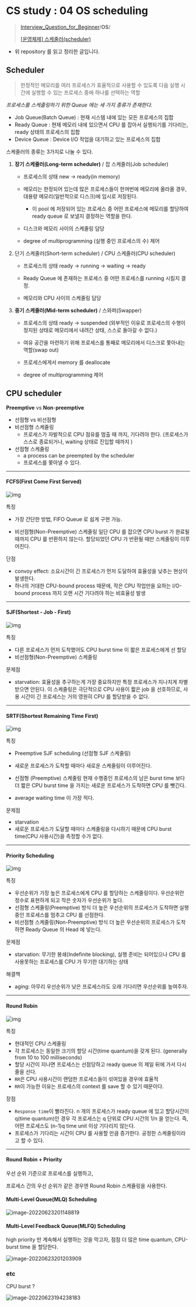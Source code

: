 # CS study : 04 OS scheduling

> [Interview_Question_for_Beginner](https://github.com/JaeYeopHan/Interview_Question_for_Beginner)/**OS**/
>
> [[운영체제] 스케줄러(scheduler)](https://dheldh77.tistory.com/entry/%EC%9A%B4%EC%98%81%EC%B2%B4%EC%A0%9C-%EC%8A%A4%EC%BC%80%EC%A4%84%EB%9F%ACScheduler)

- 위 repository 를 읽고 정리한 글입니다.

## Scheduler

> 한정적인 메모리를 여러 프로세스가 효율적으로 사용할 수 있도록 다음 실행 시간에 실행할 수 있는 프로세스 중에 하나를 선택하는 역할

*프로세스를 스케줄링하기 위한 Queue 에는 세 가지 종류가 존재한다.*

- Job Queue(Batch Queue) : 현재 시스템 내에 있는 모든 프로세스의 집합
- Ready Queue : 현재 메모리 내에 있으면서 CPU 를 잡아서 실행되기를 기다리는, ready 상태의 프로세스의 집합
- Device Queue : Device I/O 작업을 대기하고 있는 프로세스의 집합



스케줄러의 종류는 3가지로 나눌 수 있다. 

1. **장기 스케줄러(Long-term scheduler)** / 잡 스케줄러(Job scheduler)

   - 프로세스의 상태
     new -> ready(in memory)
   - 메모리는 한정되어 있는데 많은 프로세스들이 한꺼번에 메모리에 올라올 경우, 대용량 메모리(일반적으로 디스크)에 임시로 저장된다. 
     - 이 pool 에 저장되어 있는 프로세스 중 어떤 프로세스에 메모리를 할당하여 ready queue 로 보낼지 결정하는 역할을 한다.

   - 디스크와 메모리 사이의 스케줄링 담당
   - degree of multiprogramming (실행 중인 프로세스의 수) 제어

2. 단기 스케줄러(Short-term scheduler) / CPU 스케줄러(CPU scheduler)

   - 프로세스의 상태
     ready -> running -> waiting -> ready

   - Ready Queue 에 존재하는 프로세스 중 어떤 프로세스를 running 시킬지 결정.
   - 메모리와 CPU 사이의 스케줄링 담당

3. **중기 스케줄러(Mid-term scheduler)** / 스와퍼(Swapper)

   - 프로세스의 상태
     ready -> suspended (외부적인 이유로 프로세스의 수행이 정지된 상태로 메모리에서 내려간 상태, 스스로 돌아갈 수 없다.)

   - 여유 공간을 마련하기 위해 프로세스를 통째로 메모리에서 디스크로 쫓아내는 역할(swap out)
   - 프로세스에게서 memory 를 deallocate
   - degree of multiprogramming 제어

## CPU scheduler

**Preemptive** vs **Non**-**preemptive**

- 선점형 vs 비선점형 
- 비선점형 스케쥴링 
  -  프로세스가 자발적으로 CPU 점유를 멈출 때 까지, 기다려야 한다. (프로세스가 스스로 종료되거나, waiting 상태로 진입할 때까지 )
- 선점형 스케쥴링
  - a process can be preempted by the scheduler
  - 프로세스를 쫓아낼 수 있다. 

---

#### FCFS(First Come First Served)

![img](https://www.studytonight.com/operating-system/images/fcfs.png)

특징

- 가장 간단한 방법, FIFO Queue 로 쉽게 구현 가능.

- 비선점형(Non-Preemptive) 스케줄링
  일단 CPU 를 잡으면 CPU burst 가 완료될 때까지 CPU 를 반환하지 않는다. 할당되었던 CPU 가 반환될 때만 스케줄링이 이루어진다.

단점

- convoy effect: 소요시간이 긴 프로세스가 먼저 도달하여 효율성을 낮추는 현상이 발생한다.
- 하나의 거대한 CPU-bound process 때문에, 작은 CPU 작업만을 요하는  I/O-bound process 까지 오랜 시간 기다려야 하는 비효율성 발생 

---

#### SJF(Shortest - Job - First)

![img](https://www.studytonight.com/operating-system/images/sjf-preemptive.png)

특징 

- 다른 프로세스가 먼저 도착했어도 CPU burst time 이 짧은 프로세스에게 선 할당
- 비선점형(Non-Preemptive) 스케줄링

문제점

- starvation: 효율성을 추구하는게 가장 중요하지만 특정 프로세스가 지나치게 차별받으면 안된다. 이 스케줄링은 극단적으로 CPU 사용이 짧은 job 을 선호하므로, 사용 시간이 긴 프로세스는 거의 영원히 CPU 를 할당받을 수 없다.

---

#### SRTF(Shortest Remaining Time First)

![img](https://www.studytonight.com/operating-system/images/sjf.png)

특징

- Preemptive SJF scheduling (선점형 SJF 스케줄링)

- 새로운 프로세스가 도착할 때마다 새로운 스케줄링이 이루어진다.
- 선점형 (Preemptive) 스케줄링
  현재 수행중인 프로세스의 남은 burst time 보다 더 짧은 CPU burst time 을 가지는 새로운 프로세스가 도착하면 CPU 를 뺏긴다.
- average waiting time 이 가장 적다. 

문제점

- starvation
- 새로운 프로세스가 도달할 때마다 스케줄링을 다시하기 때문에 CPU burst time(CPU 사용시간)을 측정할 수가 없다.

---

#### Priority Scheduling

![img](https://www.studytonight.com/operating-system/images/priority-scheduling.png)

특징

- 우선순위가 가장 높은 프로세스에게 CPU 를 할당하는 스케줄링이다. 우선순위란 정수로 표현하게 되고 작은 숫자가 우선순위가 높다.
- 선점형 스케줄링(Preemptive) 방식
  더 높은 우선순위의 프로세스가 도착하면 실행중인 프로세스를 멈추고 CPU 를 선점한다.
- 비선점형 스케줄링(Non-Preemptive) 방식
  더 높은 우선순위의 프로세스가 도착하면 Ready Queue 의 Head 에 넣는다.

문제점

- starvation: 무기한 봉쇄(Indefinite blocking), 실행 준비는 되어있으나 CPU 를 사용못하는 프로세스를 CPU 가 무기한 대기하는 상태

해결책

- aging: 아무리 우선순위가 낮은 프로세스라도 오래 기다리면 우선순위를 높여주자.

---

#### Round Robin

![img](https://www.studytonight.com/operating-system/images/round-robin.png)

특징

- 현대적인 CPU 스케줄링
- 각 프로세스는 동일한 크기의 할당 시간(time quantum)을 갖게 된다. (generally from 10 to 100 milliseconds)
- 할당 시간이 지나면 프로세스는 선점당하고 ready queue 의 제일 뒤에 가서 다시 줄을 선다.
- `RR`은 CPU 사용시간이 랜덤한 프로세스들이 섞여있을 경우에 효율적
- `RR`이 가능한 이유는 프로세스의 context 를 save 할 수 있기 때문이다.

장점

- `Response time`이 빨라진다.
  n 개의 프로세스가 ready queue 에 있고 할당시간이 q(time quantum)인 경우 각 프로세스는 q 단위로 CPU 시간의 1/n 을 얻는다. 즉, 어떤 프로세스도 (n-1)q time unit 이상 기다리지 않는다.
- 프로세스가 기다리는 시간이 CPU 를 사용할 만큼 증가한다.
  공정한 스케줄링이라고 할 수 있다.

---

#### Round Robin + Priority 

우선 순위 기준으로 프로세스를 실행하고, 

프로세스 간의 우선 순위가 같은 경우엔  Round Robin 스케쥴링을 사용한다. 

#### Multi-Level Queue(MLQ) Scheduling

 ![image-20220623201148819](2022-06-23-CS_study04_OS.assets/image-20220623201148819.png)

#### Multi-Level Feedback Queue(MLFQ) Scheduling

high priority 만 계속해서 실행하는 것을 막고자, 점점 더 많은 time quantum, CPU-burst time 을 할당한다.

 ![image-20220623201203909](2022-06-23-CS_study04_OS.assets/image-20220623201203909.png)

### etc 

CPU burst ?

![image-20220623194238183](2022-06-23-CS_study04_OS.assets/image-20220623194238183.png)
